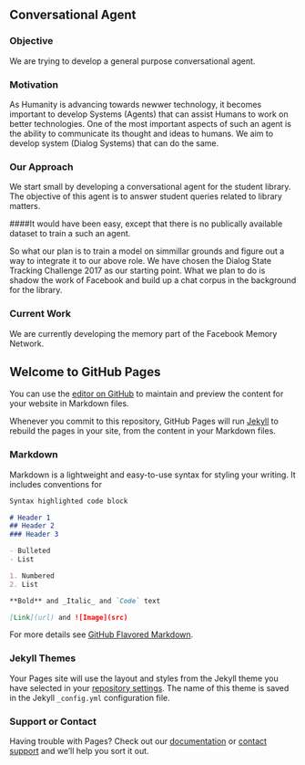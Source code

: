 ## Conversational Agent

### Objective

We are trying to develop a general purpose conversational agent.

### Motivation

As Humanity is advancing towards newwer technology, it becomes important to develop Systems (Agents) that can assist Humans
to work on better technologies. One of the most important aspects of such an agent is the ability to communicate its thought and ideas to humans. We aim to develop system (Dialog Systems) that can do the same.

### Our Approach

We start small by developing a conversational agent for the student library. The objective of this agent is to answer student
queries related to library matters.

####It would have been easy, except that there is no publically available dataset to train a such an agent.

So what our plan is to train a model on simmillar grounds and figure out a way to integrate it to our above role. We have chosen the Dialog State Tracking Challenge 2017 as our starting point. What we plan to do is shadow the work of Facebook and build up a chat corpus in the background for the library.

### Current Work

We are currently developing the memory part of the Facebook Memory Network.


## Welcome to GitHub Pages

You can use the [editor on GitHub](https://github.com/Sourabh-Majumdar/conversational_agent.github.io/edit/master/README.md) to maintain and preview the content for your website in Markdown files.

Whenever you commit to this repository, GitHub Pages will run [Jekyll](https://jekyllrb.com/) to rebuild the pages in your site, from the content in your Markdown files.

### Markdown

Markdown is a lightweight and easy-to-use syntax for styling your writing. It includes conventions for

```markdown
Syntax highlighted code block

# Header 1
## Header 2
### Header 3

- Bulleted
- List

1. Numbered
2. List

**Bold** and _Italic_ and `Code` text

[Link](url) and ![Image](src)
```

For more details see [GitHub Flavored Markdown](https://guides.github.com/features/mastering-markdown/).

### Jekyll Themes

Your Pages site will use the layout and styles from the Jekyll theme you have selected in your [repository settings](https://github.com/Sourabh-Majumdar/conversational_agent.github.io/settings). The name of this theme is saved in the Jekyll `_config.yml` configuration file.

### Support or Contact

Having trouble with Pages? Check out our [documentation](https://help.github.com/categories/github-pages-basics/) or [contact support](https://github.com/contact) and we’ll help you sort it out.

